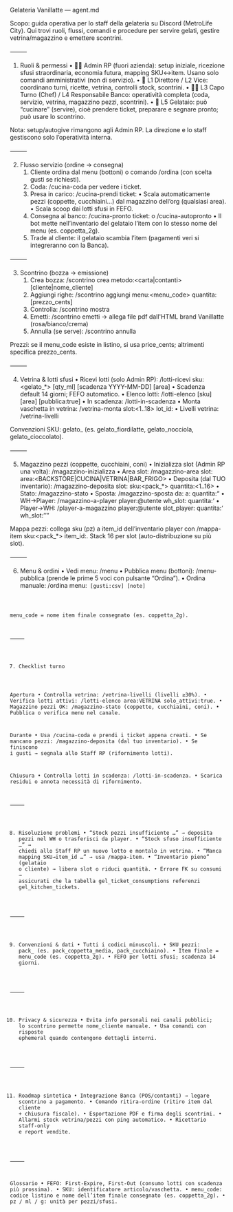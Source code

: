Gelateria Vanillatte — agent.md

Scopo: guida operativa per lo staff della gelateria su Discord (MetroLife City). Qui trovi ruoli, flussi, comandi e procedure per servire gelati, gestire vetrina/magazzino e emettere scontrini.

⸻

1) Ruoli & permessi
	•	👮‍♂️ Admin RP (fuori azienda): setup iniziale, ricezione sfusi straordinaria, economia futura, mapping SKU↔item. Usano solo comandi amministrativi (non di servizio).
	•	🧭 L1 Direttore / L2 Vice: coordinano turni, ricette, vetrina, controlli stock, scontrini.
	•	👨‍🍳 L3 Capo Turno (Chef) / L4 Responsabile Banco: operatività completa (coda, servizio, vetrina, magazzino pezzi, scontrini).
	•	🍦 L5 Gelataio: può “cucinare” (servire), cioè prendere ticket, preparare e segnare pronto; può usare lo scontrino.

Nota: setup/autogive rimangono agli Admin RP. La direzione e lo staff gestiscono solo l’operatività interna.

⸻

2) Flusso servizio (ordine → consegna)
	1.	Cliente ordina dal menu (bottoni) o comando /ordina (con scelta gusti se richiesti).
	2.	Coda: /cucina-coda per vedere i ticket.
	3.	Presa in carico: /cucina-prendi ticket:<id>
	•	Scala automaticamente pezzi (coppette, cucchiaini…) dal magazzino dell’org (qualsiasi area).
	•	Scala scoop dai lotti sfusi in FEFO.
	4.	Consegna al banco: /cucina-pronto ticket:<id> o /cucina-autopronto
	•	Il bot mette nell’inventario del gelataio l’item con lo stesso nome del menu (es. coppetta_2g).
	5.	Trade al cliente: il gelataio scambia l’item (pagamenti veri si integreranno con la Banca).

⸻

3) Scontrino (bozza → emissione)
	1.	Crea bozza: /scontrino crea metodo:<carta|contanti> [cliente|nome_cliente]
	2.	Aggiungi righe: /scontrino aggiungi menu:<menu_code> quantita:<n> [prezzo_cents]
	3.	Controlla: /scontrino mostra
	4.	Emetti: /scontrino emetti → allega file pdf dall'HTML brand Vanillatte (rosa/bianco/crema)
	5.	Annulla (se serve): /scontrino annulla

Prezzi: se il menu_code esiste in listino, si usa price_cents; altrimenti specifica prezzo_cents.

⸻

4) Vetrina & lotti sfusi
	•	Ricevi lotti (solo Admin RP): /lotti-ricevi sku:<gelato_*> [qty_ml] [scadenza YYYY-MM-DD] [area]
	•	Scadenza default 14 giorni; FEFO automatico.
	•	Elenco lotti: /lotti-elenco [sku] [area] [pubblica:true]
	•	In scadenza: /lotti-in-scadenza
	•	Monta vaschetta in vetrina: /vetrina-monta slot:<1..18> lot_id:<id>
	•	Livelli vetrina: /vetrina-livelli

Convenzioni SKU: gelato_<gusto> (es. gelato_fiordilatte, gelato_nocciola, gelato_cioccolato).

⸻

5) Magazzino pezzi (coppette, cucchiaini, coni)
	•	Inizializza slot (Admin RP una volta): /magazzino-inizializza
	•	Area slot: /magazzino-area slot:<n> area:<BACKSTORE|CUCINA|VETRINA|BAR_FRIGO>
	•	Deposita (dal TUO inventario): /magazzino-deposita slot:<n> sku:<pack_*> quantita:<1..16>
	•	Stato: /magazzino-stato  • Sposta: /magazzino-sposta da:<n> a:<n> quantita:<q>
	•	WH→Player: /magazzino-a-player player:@utente wh_slot:<n> quantita:<q>
	•	Player→WH: /player-a-magazzino player:@utente slot_player:<n> quantita:<q> wh_slot:<n>

Mappa pezzi: collega sku (pz) a item_id dell’inventario player con /mappa-item sku:<pack_*> item_id:<id>. Stack 16 per slot (auto-distribuzione su più slot).

⸻

6) Menu & ordini
	•	Vedi menu: /menu
	•	Pubblica menu (bottoni): /menu-pubblica (prende le prime 5 voci con pulsante “Ordina”).
	•	Ordina manuale: /ordina menu:<code> [gusti:csv] [note]

menu_code = nome item finale consegnato (es. coppetta_2g).

⸻

7) Checklist turno

Apertura
	•	Controlla vetrina: /vetrina-livelli (livelli ≥30%).
	•	Verifica lotti attivi: /lotti-elenco area:VETRINA solo_attivi:true.
	•	Magazzino pezzi OK: /magazzino-stato (coppette, cucchiaini, coni).
	•	Pubblica o verifica menu nel canale.

Durante
	•	Usa /cucina-coda e prendi i ticket appena creati.
	•	Se mancano pezzi: /magazzino-deposita (dal tuo inventario).
	•	Se finiscono i gusti → segnala allo Staff RP (rifornimento lotti).

Chiusura
	•	Controlla lotti in scadenza: /lotti-in-scadenza.
	•	Scarica residui o annota necessità di rifornimento.

⸻

8) Risoluzione problemi
	•	“Stock pezzi insufficiente …” → deposita pezzi nel WH o trasferisci da player.
	•	“Stock sfuso insufficiente …” → chiedi allo Staff RP un nuovo lotto e montalo in vetrina.
	•	“Manca mapping SKU→item_id …” → usa /mappa-item.
	•	“Inventario pieno” (gelataio o cliente) → libera slot o riduci quantità.
	•	Errore FK su consumi → assicurati che la tabella gel_ticket_consumptions referenzi gel_kitchen_tickets.

⸻

9) Convenzioni & dati
	•	Tutti i codici minuscoli.
	•	SKU pezzi: pack_<nome> (es. pack_coppetta_media, pack_cucchiaino).
	•	Item finale = menu_code (es. coppetta_2g).
	•	FEFO per lotti sfusi; scadenza 14 giorni.

⸻

10) Privacy & sicurezza
	•	Evita info personali nei canali pubblici; lo scontrino permette nome_cliente manuale.
	•	Usa comandi con risposte ephemeral quando contengono dettagli interni.

⸻

11) Roadmap sintetica
	•	Integrazione Banca (POS/contanti) → legare scontrino a pagamento.
	•	Comando ritira-ordine (ritiro item dal cliente + chiusura fiscale).
	•	Esportazione PDF e firma degli scontrini.
	•	Allarmi stock vetrina/pezzi con ping automatico.
	•	Ricettario staff-only e report vendite.

⸻

Glossario
	•	FEFO: First-Expire, First-Out (consumo lotti con scadenza più prossima).
	•	SKU: identificatore articolo/vaschetta.
	•	menu_code: codice listino e nome dell’item finale consegnato (es. coppetta_2g).
	•	pz / ml / g: unità per pezzi/sfusi.
